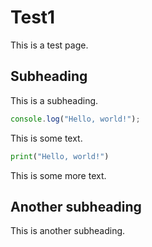 # Test1
This is a test page.

## Subheading
This is a subheading.

```javascript
console.log("Hello, world!");
``` 

This is some text.
```python
print("Hello, world!")
``` 

This is some more text.

## Another subheading
This is another subheading.

